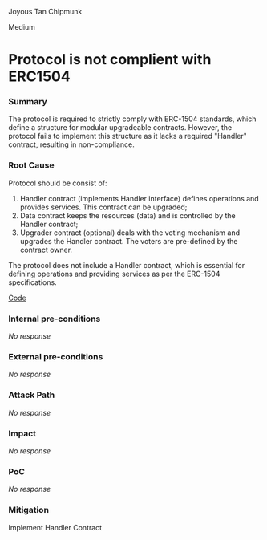 Joyous Tan Chipmunk

Medium

# Protocol is not complient with ERC1504

### Summary

The protocol is required to strictly comply with ERC-1504 standards, which define a structure for modular upgradeable contracts. However, the protocol fails to implement this structure as it lacks a required "Handler" contract, resulting in non-compliance.

### Root Cause

Protocol should be consist of:  
1. Handler contract (implements Handler interface) defines operations and provides services. This contract can be upgraded;
2. Data contract keeps the resources (data) and is controlled by the Handler contract;
3. Upgrader contract (optional) deals with the voting mechanism and upgrades the Handler contract. The voters are pre-defined by the contract owner.

The protocol does not include a Handler contract, which is essential for defining operations and providing services as per the ERC-1504 specifications.

[Code](https://github.com/sherlock-audit/2024-10-axion/blob/main/liquidity-amo/contracts/SolidlyV2AMO.sol#L1)

### Internal pre-conditions

_No response_

### External pre-conditions

_No response_

### Attack Path

_No response_

### Impact

_No response_

### PoC

_No response_

### Mitigation

Implement Handler Contract